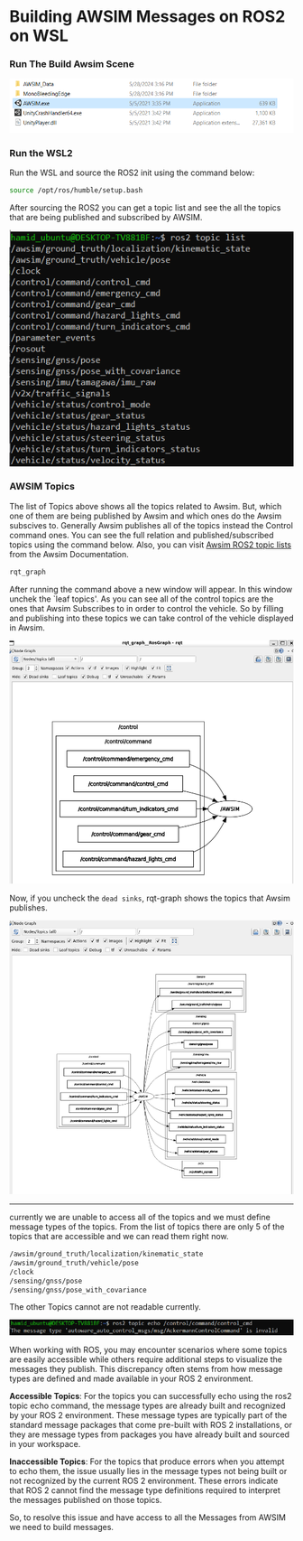 # Building AWSIM Messages on ROS2 on WSL

### Run The Build Awsim Scene

![alt text](image.png)

### Run the WSL2

Run the WSL and source the ROS2 init using the command below:

```bash
source /opt/ros/humble/setup.bash
```

After sourcing the ROS2 you can get a topic list and see the all the topics that are being published and subscribed by AWSIM. 

![alt text](image-1.png)

### AWSIM Topics

The list of Topics above shows all the topics related to Awsim. But, which one of them are being published by Awsim and which ones do the Awsim subscives to. Generally Awsim publishes all of the topics instead the Control command ones. You can see the full relation and published/subscribed topics using the command below. Also, you can visit [Awsim ROS2 topic lists](https://tier4.github.io/AWSIM/Components/ROS2/ROS2TopicList/) from the Awsim Documentation.

```bash
rqt_graph
```

After running the command above a new window will appear. In this window unchek the `leaf topics'. As you can see all of the control topics are the ones that Awsim Subscribes to in order to control the vehicle. So by filling and publishing into these topics we can take control of the vehicle displayed in Awsim.

![alt text](image-3.png)


Now, if you uncheck the `dead sinks`, rqt-graph shows the topics that Awsim publishes.

![alt text](image-4.png)

------------------------------------------------------------

currently we are unable to access all of the topics and we must define message types of the topics. From the list of topics there are only 5 of the topics that are accessible and we can read them right now.
```
/awsim/ground_truth/localization/kinematic_state
/awsim/ground_truth/vehicle/pose 
/clock
/sensing/gnss/pose
/sensing/gnss/pose_with_covariance
```
 The other Topics cannot are not readable currently.

 ![alt text](image-2.png)

When working with ROS, you may encounter scenarios where some topics are easily accessible while others require additional steps to visualize the messages they publish. This discrepancy often stems from how message types are defined and made available in your ROS 2 environment.

<b>Accessible Topics</b>: For the topics you can successfully echo using the ros2 topic echo command, the message types are already built and recognized by your ROS 2 environment. These message types are typically part of the standard message packages that come pre-built with ROS 2 installations, or they are message types from packages you have already built and sourced in your workspace.

<b>Inaccessible Topics</b>: For the topics that produce errors when you attempt to echo them, the issue usually lies in the message types not being built or not recognized by the current ROS 2 environment. These errors indicate that ROS 2 cannot find the message type definitions required to interpret the messages published on those topics.

So, to resolve this issue and have access to all the Messages from AWSIM we need to build messages. 


